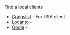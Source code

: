 Find a local clients
- [Craigslist](https://craigslist.org) - For USA client
- [Locanto](https://www.locanto.com/) -
- [Oodle](https://www.oodle.com/) -
